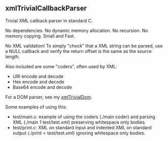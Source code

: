 ## xmlTrivialCallbackParser
Trivial XML callback parser in standard C.

No dependencies. No dynamic memory allocation. No recursion. No memory copying. Small and Fast.

No XML validation! To simply "*check*" that a XML string can be parsed, use a NULL callback and verify the return offset is the same as the source length.

Also included are some "coders", often used by XML:

* URI encode and decode
* Hex encode and decode
* Base64 encode and decode

For a DOM parser, see my [xmlTrivialDom](https://github.com/gdavidbutler/xmlTrivialDom).

Some examples of using this:

* test/main.c: example of using the coders (./main coder) and parsing XML (./main 1 test/test.xml) preserving whitespace only bodies.
* test/print.c: XML on standard input and indented XML on standard output (./print < test/test.xml) ignoring whitespace only bodies.

